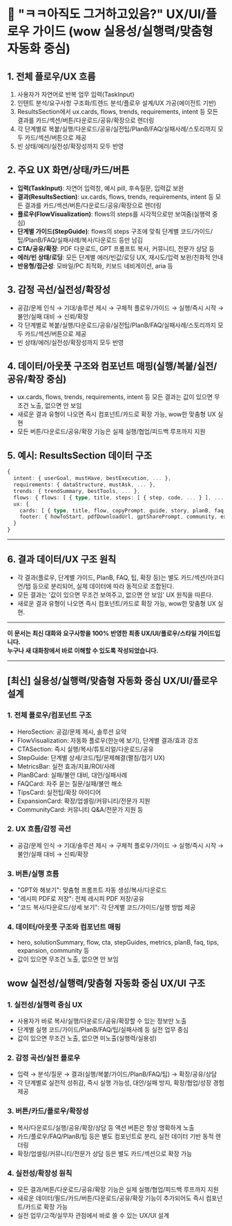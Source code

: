 # 🎨 "ㅋㅋ아직도 그거하고있음?" UX/UI/플로우 가이드 (wow 실용성/실행력/맞춤형 자동화 중심)

## 1. 전체 플로우/UX 흐름

1. 사용자가 자연어로 반복 업무 입력(TaskInput)
2. 인텐트 분석/요구사항 구조화/트렌드 분석/플로우 설계/UX 가공(에이전트 기반)
3. ResultsSection에서 ux.cards, flows, trends, requirements, intent 등 모든 결과를 카드/섹션/버튼/다운로드/공유/확장으로 렌더링
4. 각 단계별로 복붙/실행/다운로드/공유/실전팁/PlanB/FAQ/실패사례/스토리까지 모두 카드/섹션/버튼으로 제공
5. 빈 상태/에러/실전성/확장성까지 모두 반영

## 2. 주요 UX 화면/상태/카드/버튼

- **입력(TaskInput)**: 자연어 입력창, 예시 pill, 후속질문, 입력값 보완
- **결과(ResultsSection)**: ux.cards, flows, trends, requirements, intent 등 모든 결과를 카드/섹션/버튼/다운로드/공유/확장으로 렌더링
- **플로우(FlowVisualization)**: flows의 steps를 시각적으로만 보여줌(실행력 중심)
- **단계별 가이드(StepGuide)**: flows의 steps 구조에 맞춰 단계별 코드/가이드/팁/PlanB/FAQ/실패사례/복사/다운로드 등만 남김
- **CTA/공유/확장**: PDF 다운로드, GPT 프롬프트 복사, 커뮤니티, 전문가 상담 등
- **에러/빈 상태/로딩**: 모든 단계별 에러/빈값/로딩 UX, 재시도/입력 보완/친화적 안내
- **반응형/접근성**: 모바일/PC 최적화, 키보드 네비게이션, aria 등

## 3. 감정 곡선/실전성/확장성

- 공감/문제 인식 → 기대/솔루션 제시 → 구체적 플로우/가이드 → 실행/즉시 시작 → 불안/실패 대비 → 신뢰/확장
- 각 단계별로 복붙/실행/다운로드/공유/실전팁/PlanB/FAQ/실패사례/스토리까지 모두 카드/섹션/버튼으로 제공
- 빈 상태/에러/실전성/확장성까지 모두 반영

## 4. 데이터/아웃풋 구조와 컴포넌트 매핑(실행/복붙/실전/공유/확장 중심)

- ux.cards, flows, trends, requirements, intent 등 모든 결과는 값이 있으면 무조건 노출, 없으면 안 보임
- 새로운 결과 유형이 나오면 즉시 컴포넌트/카드로 확장 가능, wow한 맞춤형 UX 실현
- 모든 버튼/다운로드/공유/확장 기능은 실제 실행/협업/피드백 루프까지 지원

## 5. 예시: ResultsSection 데이터 구조

```ts
{
  intent: { userGoal, mustHave, bestExecution, ... },
  requirements: { dataStructure, mustAsk, ... },
  trends: { trendSummary, bestTools, ... },
  flows: { flows: [ { type, title, steps: [ { step, code, ... } ], ... } ] },
  ux: {
    cards: [ { type, title, flow, copyPrompt, guide, story, planB, faq, failureCases, realTip } ],
    footer: { howToStart, pdfDownloadUrl, gptSharePrompt, community, expertConsultation }
  }
}
```

---

## 6. 결과 데이터/UX 구조 원칙

- 각 결과(플로우, 단계별 가이드, PlanB, FAQ, 팁, 확장 등)는 별도 카드/섹션/아코디언/탭 등으로 분리되어, 실제 데이터에 따라 동적으로 조합된다.
- 모든 결과는 '값이 있으면 무조건 보여주고, 없으면 안 보임' UX 원칙을 따른다.
- 새로운 결과 유형이 나오면 즉시 컴포넌트/카드로 확장 가능, wow한 맞춤형 UX 실현.

---

**이 문서는 최신 대화와 요구사항을 100% 반영한 최종 UX/UI/플로우/스타일 가이드입니다.  
누구나 새 대화창에서 바로 이해할 수 있도록 작성되었습니다.**

---

## [최신] 실용성/실행력/맞춤형 자동화 중심 UX/UI/플로우 설계

### 1. 전체 플로우/컴포넌트 구조

- HeroSection: 공감/문제 제시, 솔루션 요약
- FlowVisualization: 자동화 플로우(한눈에 보기), 단계별 결과/효과 강조
- CTASection: 즉시 실행/복사/튜토리얼/다운로드/공유
- StepGuide: 단계별 상세/코드/팁/문제해결(펼침/접기 UX)
- MetricsBar: 실전 효과/지표/ROI/사례
- PlanBCard: 실패/불안 대비, 대안/실패사례
- FAQCard: 자주 묻는 질문/실패/불안 해소
- TipsCard: 실전팁/확장 아이디어
- ExpansionCard: 확장/업셀링/커뮤니티/전문가 지원
- CommunityCard: 커뮤니티 Q&A/전문가 지원 등

### 2. UX 흐름/감정 곡선

- 공감/문제 인식 → 기대/솔루션 제시 → 구체적 플로우/가이드 → 실행/즉시 시작 → 불안/실패 대비 → 신뢰/확장

### 3. 버튼/실행 흐름

- "GPT와 해보기": 맞춤형 프롬프트 자동 생성/복사/다운로드
- "레시피 PDF로 저장": 전체 레시피 PDF 저장/공유
- "코드 복사/다운로드/상세 보기": 각 단계별 코드/가이드/실행 방법 제공

### 4. 데이터/아웃풋 구조와 컴포넌트 매핑

- hero, solutionSummary, flow, cta, stepGuides, metrics, planB, faq, tips, expansion, community 등
- 값이 있으면 무조건 노출, 없으면 안 보임

## wow 실전성/실행력/맞춤형 자동화 중심 UX/UI 구조

### 1. 실전성/실행력 중심 UX

- 사용자가 바로 복사/실행/다운로드/공유/확장할 수 있는 정보만 노출
- 단계별 실행 코드/가이드/PlanB/FAQ/팁/실패사례 등 실전 업무 중심
- 값이 있으면 무조건 노출, 없으면 미노출(실행력/실용성)

### 2. 감정 곡선/실전 플로우

- 입력 → 분석/질문 → 결과(실행/복붙/가이드/PlanB/FAQ/팁) → 확장/공유/상담
- 각 단계별로 실전적 성취감, 즉시 실행 가능성, 대안/실패 방지, 확장/협업/성장 경험 제공

### 3. 버튼/카드/플로우/확장성

- 복사/다운로드/실행/공유/확장/상담 등 액션 버튼은 항상 명확하게 노출
- 카드/플로우/FAQ/PlanB/팁 등은 별도 컴포넌트로 분리, 실전 데이터 기반 동적 렌더링
- 확장/업셀링/커뮤니티/전문가 상담 등은 별도 카드/섹션으로 확장 가능

### 4. 실전성/확장성 원칙

- 모든 결과/버튼/다운로드/공유/확장 기능은 실제 실행/협업/피드백 루프까지 지원
- 새로운 데이터/필드/카드/버튼/다운로드/공유/확장 기능이 추가되어도 즉시 컴포넌트/카드로 확장 가능
- 실전 업무/고객/실무자 관점에서 바로 쓸 수 있는 UX/UI 설계
